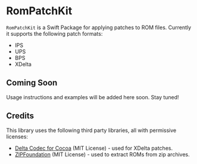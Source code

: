 # RomPatchKit

`RomPatchKit` is a Swift Package for applying patches to ROM files. Currently it supports the following patch formats:
- IPS
- UPS
- BPS
- XDelta

## Coming Soon

Usage instructions and examples will be added here soon. Stay tuned!

## Credits

This library uses the following third party libraries, all with permissive licenses:

- [Delta Codec for Cocoa](https://github.com/ably/delta-codec-cocoa) (MIT License) - used for XDelta patches.
- [ZIPFoundation](https://github.com/weichsel/ZIPFoundation) (MIT License) - used to extract ROMs from zip archives.
